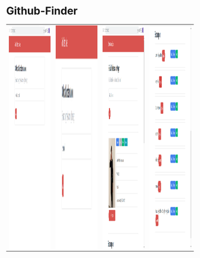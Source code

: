 # Github-Finder

<table>
  <tr>
    <td> <img src="https://raw.githubusercontent.com/Semihocakli/Github-Finder/main/images/1.png" alt="Screenshot 1" width="400" height="600"> </td>
    <td> <img src="https://raw.githubusercontent.com/Semihocakli/Github-Finder/main/images/2.png" alt="Screenshot 2" width="400" height="600"> </td>
    <td> <img src="https://raw.githubusercontent.com/Semihocakli/Github-Finder/main/images/3.png" alt="Screenshot 3" width="400" height="600"> </td>
    <td> <img src="https://raw.githubusercontent.com/Semihocakli/Github-Finder/main/images/4.png" alt="Screenshot 4" width="400" height="600"> </td>
  </tr>
</table>
